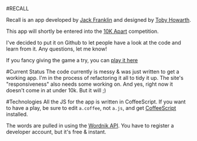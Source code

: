 #RECALL

Recall is an app developed by [Jack Franklin](http://twitter.com/Jack_Franklin) and designed by [Toby Howarth](http://twitter.com/TobyHowarth).

This app will shortly be entered into the [10K Apart](http://10k.aneventapart.com) competition. 

I've decided to put it on Github to let people have a look at the code and learn from it. Any questions, let me know!

If you fancy giving the game a try, you can [play it here](http://10k.jackfranklin.org)

#Current Status
The code currently is messy & was just written to get a working app. I'm in the process of refactoring it all to tidy it up.
The site's "responsiveness" also needs some working on.
And yes, right now it doesn't come in at under 10k. But it will ;)

#Technologies
All the JS for the app is written in CoffeeScript. If you want to have a play, be sure to edit `a.coffee`, not `a.js`, and get [CoffeeScript](http://jackfranklin.co.uk/blog/2011/09/javascript-coffeescript) installed.

The words are pulled in using the [Wordnik API](http://developer.wordnik.com/). You have to register a developer account, but it's free & instant. 
